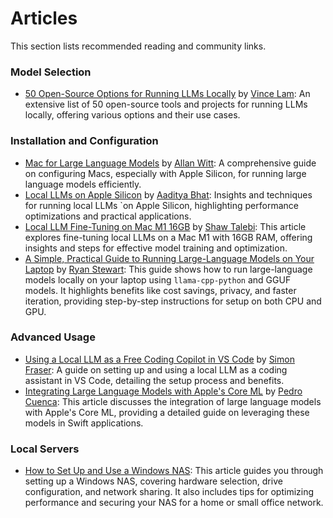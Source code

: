 # Articles

This section lists recommended reading and community links.



### Model Selection

* [50 Open-Source Options for Running LLMs Locally](https://medium.com/thedeephub/50-open-source-options-for-running-llms-locally-db1ec6f5a54f) by [Vince Lam](https://medium.com/@vince-lam): An extensive list of 50 open-source tools and projects for running LLMs locally, offering various options and their use cases.

### Installation and Configuration

* [Mac for Large Language Models](https://www.hardware-corner.net/guides/mac-for-large-language-models/) by [Allan Witt](https://www.hardware-corner.net/): A comprehensive guide on configuring Macs, especially with Apple Silicon, for running large language models efficiently.
* [Local LLMs on Apple Silicon](https://medium.com/@aadityaubhat/local-llms-on-apple-silicon-39194de71ab7) by [Aaditya Bhat](https://medium.com/@aadityaubhat): Insights and techniques for running local LLMs \`on Apple Silicon, highlighting performance optimizations and practical applications.
* [Local LLM Fine-Tuning on Mac M1 16GB](https://towardsdatascience.com/local-llm-fine-tuning-on-mac-m1-16gb-f59f4f598be7) by [Shaw Talebi](https://shawhin.medium.com/): This article explores fine-tuning local LLMs on a Mac M1 with 16GB RAM, offering insights and steps for effective model training and optimization.
* [A Simple, Practical Guide to Running Large-Language Models on Your Laptop](https://medium.com/predict/a-simple-comprehensive-guide-to-running-large-language-models-locally-on-cpu-and-or-gpu-using-c0c2a8483eee) by [Ryan Stewart](https://medium.com/@ryanstewart): This guide shows how to run large-language models locally on your laptop using `llama-cpp-python` and GGUF models. It highlights benefits like cost savings, privacy, and faster iteration, providing step-by-step instructions for setup on both CPU and GPU.

### Advanced Usage

* [Using a Local LLM as a Free Coding Copilot in VS Code](https://medium.com/@smfraser/how-to-use-a-local-llm-as-a-free-coding-copilot-in-vs-code-6dffc053369d) by [Simon Fraser](https://medium.com/@smfraser): A guide on setting up and using a local LLM as a coding assistant in VS Code, detailing the setup process and benefits.
* [Integrating Large Language Models with Apple's Core ML](https://huggingface.co/blog/swift-coreml-llm) by [Pedro Cuenca](https://huggingface.co/pcuenq): This article discusses the integration of large language models with Apple's Core ML, providing a detailed guide on leveraging these models in Swift applications.

### Local Servers

- [How to Set Up and Use a Windows NAS](https://www.xda-developers.com/how-to-set-up-and-use-windows-nas/): This article guides you through setting up a Windows NAS, covering hardware selection, drive configuration, and network sharing. It also includes tips for optimizing performance and securing your NAS for a home or small office network.
